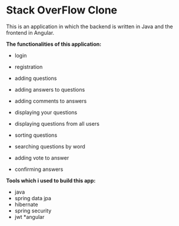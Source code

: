 # Stack OverFlow Clone

This is an application in which the backend is written in Java and the frontend in Angular.

**The functionalities of this application:**

- login
* registration
+ adding questions
- adding answers to questions
* adding comments to answers
+ displaying your questions
- displaying questions from all users
* sorting questions
+ searching questions by word
- adding vote to answer
+ confirming answers

**Tools which i used to build this app:**

* java
* spring data jpa
* hibernate
* spring security
* jwt
*angular
